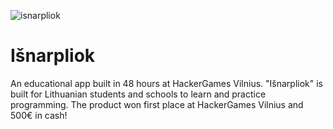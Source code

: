 ![isnarpliok](http://i.imgur.com/QZlz8iI.png)


# Išnarpliok


An educational app built in 48 hours at HackerGames Vilnius. "Išnarpliok" is built for Lithuanian students and schools
to learn and practice programming. The product won first place at HackerGames Vilnius and 500€ in cash!
